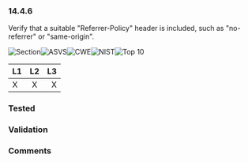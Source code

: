 ### 14.4.6 
Verify that a suitable "Referrer-Policy" header is included, such as "no-referrer" or "same-origin".

![Section](https://img.shields.io/badge/V14-green.svg)![ASVS](https://img.shields.io/badge/ASVS-14.4.6-blue.svg)![CWE](https://img.shields.io/badge/CWE--red.svg)![NIST](https://img.shields.io/badge/NIST--important.svg)![Top 10](https://img.shields.io/badge/--lightgray.svg)

| L1| L2| L3|
| --|:--:|-:|
| X | X | X |

### Tested

### Validation

### Comments

        